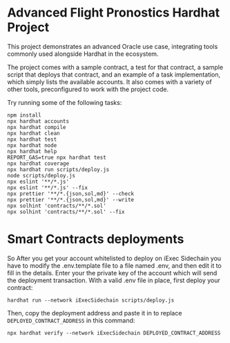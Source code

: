 # Advanced Flight Pronostics Hardhat Project

This project demonstrates an advanced Oracle use case, integrating tools commonly used alongside Hardhat in the ecosystem.

The project comes with a sample contract, a test for that contract, a sample script that deploys that contract, and an example of a task implementation, which simply lists the available accounts. It also comes with a variety of other tools, preconfigured to work with the project code.


Try running some of the following tasks:

```shell
npm install
npx hardhat accounts
npx hardhat compile
npx hardhat clean
npx hardhat test
npx hardhat node
npx hardhat help
REPORT_GAS=true npx hardhat test
npx hardhat coverage
npx hardhat run scripts/deploy.js
node scripts/deploy.js
npx eslint '**/*.js'
npx eslint '**/*.js' --fix
npx prettier '**/*.{json,sol,md}' --check
npx prettier '**/*.{json,sol,md}' --write
npx solhint 'contracts/**/*.sol'
npx solhint 'contracts/**/*.sol' --fix
```

# Smart Contracts deployments

So After you get your account whitelisted to deploy on iExec Sidechain you have to modify the .env.template file to a file named .env, and then edit it to fill in the details. Enter your the private key of the account which will send the deployment transaction. With a valid .env file in place, first deploy your contract:

```shell
hardhat run --network iExecSidechain scripts/deploy.js
```

Then, copy the deployment address and paste it in to replace `DEPLOYED_CONTRACT_ADDRESS` in this command:

```shell
npx hardhat verify --network iExecSidechain DEPLOYED_CONTRACT_ADDRESS 
```
